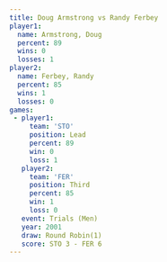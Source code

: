 ```yaml
---
title: Doug Armstrong vs Randy Ferbey
player1:               
  name: Armstrong, Doug
  percent: 89          
  wins: 0              
  losses: 1            
player2:               
  name: Ferbey, Randy  
  percent: 85          
  wins: 1              
  losses: 0            
games:
 - player1:        
     team: 'STO'   
     position: Lead
     percent: 89   
     win: 0        
     loss: 1       
   player2:         
     team: 'FER'    
     position: Third
     percent: 85    
     win: 1         
     loss: 0        
   event: Trials (Men) 
   year: 2001          
   draw: Round Robin(1)
   score: STO 3 - FER 6
---
```

